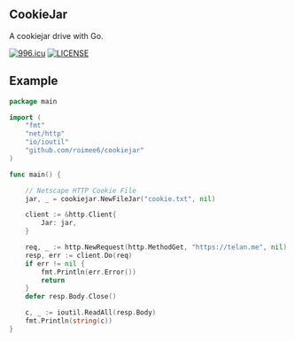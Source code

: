 ## CookieJar
A cookiejar drive with Go.

[![996.icu](https://img.shields.io/badge/link-996.icu-red.svg)](https://996.icu)
[![LICENSE](https://img.shields.io/badge/license-NPL%20(The%20996%20Prohibited%20License)-blue.svg)](https://github.com/996icu/996.ICU/blob/master/LICENSE)

## Example

```go
package main

import (
	"fmt"
	"net/http"
	"io/ioutil"
	"github.com/roimee6/cookiejar"
)

func main() {

	// Netscape HTTP Cookie File
	jar, _ = cookiejar.NewFileJar("cookie.txt", nil)

	client := &http.Client{
		Jar: jar,
	}

	req, _ := http.NewRequest(http.MethodGet, "https://telan.me", nil)
	resp, err := client.Do(req)
	if err != nil {
		fmt.Println(err.Error())
		return
	}
	defer resp.Body.Close()

	c, _ := ioutil.ReadAll(resp.Body)
	fmt.Println(string(c))
}
```
